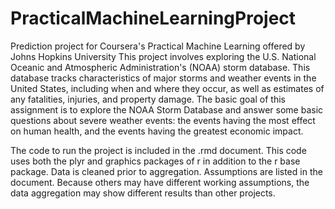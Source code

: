# PracticalMachineLearningProject
Prediction project for Coursera's Practical Machine Learning offered by Johns Hopkins University
This project involves exploring the U.S. National Oceanic and Atmospheric Administration's (NOAA) storm database. 
This database tracks characteristics of major storms and weather events in the United States, including when and where they occur, 
as well as estimates of any fatalities, injuries, and property damage. The basic goal of this assignment is to explore the 
NOAA Storm Database and answer some basic questions about severe weather events: the events having the most effect on human health, 
and the events having the greatest economic impact.

The code to run the project is included in the .rmd document.  This code uses both the plyr and graphics packages of r in 
addition to the r base package.  Data is cleaned prior to aggregation.  Assumptions are listed in the document.  Because others 
may have different working assumptions, the data aggregation may show different results than other projects.

